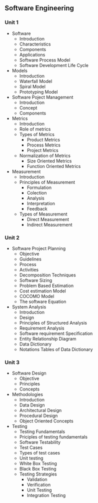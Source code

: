 ## Software Engineering
### Unit 1
- Software 
  - Introduction
  - Characteristics
  - Components
  - Applications
  - Software Process Model
  - Software Development Life Cycle
- Models
  - Introduction
  - Waterfall Model
  - Spiral Model
  - Prototyping Model
- Software Poject Management
  - Introduction 
  - Concept
  - Components
- Metrics
  - Introduction
  - Role of metrics 
  - Types of Metrics
    - Product Metrics
    - Process Metrics
    - Project Metrics
  - Normalization of Metrics
    - Size Oriented Metrics
    - Function Oriented Metrics
- Measurement
  - Introduction
  - Principles of Measurement
    - Formulation
    - Colection
    - Analysis
    - Interpretation
    - Feedback 
  - Types of Measurement
    - Direct Measurement
    - Indirect Measurement
### Unit 2
- Software Project Planning 
  - Objective
  - Guidelines
  - Process
  - Activities
  - Decomposition Techniques
  - Software Sizing
  - Problem Based Estimation
  - Cost estimation Model
  - COCOMO Model
  - The software Equation
- System Analysis
  - Introduction
  - Design
  - Principles of Structured Analysis
  - Requirement Analysis
  - Software requirement Specification
  - Entity Relationship Diagram
  - Data Dictionary
  - Notations Tables of Data Dictionary
### Unit 3
- Software Design
  - Objective
  - Principles
  - Concepts
- Methodologies
  - Introduction
  - Data Design
  - Architectural Design
  - Procedural Design
  - Object Oriented Concepts
- Testing
  - Testing Fundamentals
  - Priciples of testing fundamentals
  - Software Testability
  - Test Cases
  - Types of test cases
  - Unit testing
  - White Box Testing
  - Black Box Testing
  - Testing Strategies
    - Validation
    - Verification
    - Unit Testing
    - Integration Testing 
